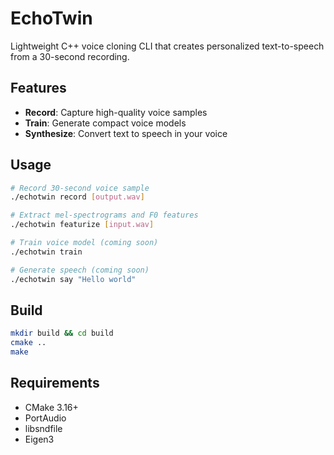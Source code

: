 # EchoTwin

Lightweight C++ voice cloning CLI that creates personalized text-to-speech from a 30-second recording.

## Features

- **Record**: Capture high-quality voice samples
- **Train**: Generate compact voice models
- **Synthesize**: Convert text to speech in your voice

## Usage

```bash
# Record 30-second voice sample
./echotwin record [output.wav]

# Extract mel-spectrograms and F0 features
./echotwin featurize [input.wav]

# Train voice model (coming soon)
./echotwin train

# Generate speech (coming soon)
./echotwin say "Hello world"
```

## Build

```bash
mkdir build && cd build
cmake ..
make
```

## Requirements

- CMake 3.16+
- PortAudio
- libsndfile
- Eigen3